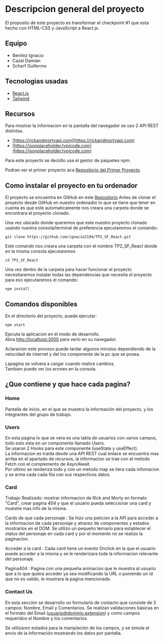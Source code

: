 # Descripcion general del proyecto

El proposito de este proyecto es transformar el checkpoint #1 que esta hecho con HTML-CSS y JavaScript a React.js.

## Equipo 
- Benitez Ignacio
- Cazal Damian
- Scharf Guillermo

## Tecnologias usadas
- [React.js](https://en.reactjs.org/)
- [Tailwind](https://tailwindcss.com/)

## Recursos
Para mostrar la informacion en la pantalla del navegador se uso 2 API REST distintas.
- [https://rickandmortyapi.com](https://rickandmortyapi.com)
- [https://jsonplaceholder.typicode.com](https://jsonplaceholder.typicode.com)

Para este proyecto se decidio usa el gestor de paquetes npm.

Podran ver el primer proyecto aca [Repositorio del Primer Proyecto](https://github.com/guillescharf/TP1_SF_React.git).

## Como instalar el proyecto en tu ordenador
El proyecto se encuentra en GitHub en este [Repositorio](https://github.com/ignacio2194/TP2_SF_React.git)
Antes de clonar el proyecto desde GitHub en nuestro ordenador lo que se tiene que tener en cuenta es que este automaticamente nos creara una carpeta donde se encontrara el proyecto clonado.

Una vez ubicado donde queremos que este nuestro proyecto clonado usando nuestra consola/terminal de preferencia ejecutaremos el comando:

```
git clone https://github.com/ignacio2194/TP2_SF_React.git
```
Este comando nos creara una carpeta con el nombre TP2_SF_React donde en la misma consola ejecutaremos
```
cd TP2_SF_React
```
Una vez dentro de la carpeta para hacer funcionar el proyecto necesitaremos instalar todas las dependencias que necesita el proyecto para eso ejecutaremos el comando:
```
npm install
```

## Comandos disponibles

En el directorio del proyecto, puede ejecutar:

```
npm start
```

Ejecuta la aplicacion en el modo de desarrollo.\
Abra [http://localhost:3000](http://localhost:3000) para verlo en su navegador.

Aclaracion este proceso puede tardar algunos minutos dependiendo de la velocidad de internet y del los componente de la pc que se posea.

Lapagina se volvera a cargar cuando realice cambios.\
Tambien puede ver los errores en la consola.

## ¿Que contiene y que hace cada pagina?

### Home

Pantalla de inicio, en el que se muestra la información del proyecto, y los integrantes del grupo de trabajo.

### Users

En esta pagina lo que se vera es una tabla de usuarios con varios campos, todo esto esta en un componente llamado Users.\
Se usaron 2 Hooks para este componente (useState y useEffect).\
La informacion es traida desde una API REST cual enlace se encuentra mas arriba en el apartado de recursos, la informacion se trae con el metodo Fetch con el complemento de Asyn/Await.\
Por ultimo se renderiza todo y con un metodo map se itera cada infomacion y se arma cada cada fila con sus respectivos datos.

### Card

Trabajo Realizado: mostrar informacion de Rick and Morty en formato "Card", crear pagina 404 y que el usuario pueda seleccionar una card y muestre mas info de la misma.

Cards de que cada personaje : Se hizo una peticion a la API para acceder a la informacion de cada personaje y atravez de componentes y estados mostrarlos en el DOM. Se utilizo un pequeño ternario para establecer el status del personaje en cada card y por el momento no se realizo la paginacion.

Acceder a la card : Cada card tiene un evento Onclick en la que el usuario puede acceder a la misma y se le renderizara toda la informacion relevante del personaje.

Pagina404 : Pagina con una pequeña animacion que le muestra al usuario que a lo que quiera acceder ya sea modificando la URL o poniendo un id que no es valido, le mostrara la pagina mencionada. 

### Contact Us

En esta sección se desarrollo un formulario de contacto que consiste de 3 campos: Nombre, Email y 
Comentarios. Se realizan validaciones básicas en el formato del Email (usuario@dominio.extension) y como campos requeridos el Nombre y los comentarios. 

Se utilizaron estados para la maniplación de los campos, y se simula el envío de la información mostrando
los datos por pantalla.
